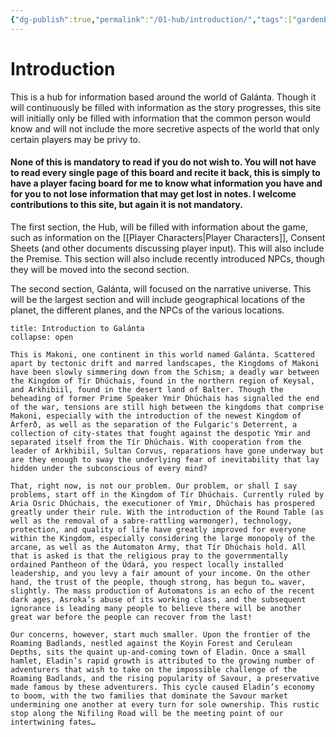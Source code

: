 ```yaml
---
{"dg-publish":true,"permalink":"/01-hub/introduction/","tags":["gardenEntry"],"dgShowToc":true,"created":"2025-02-09T21:05:06.058+00:00","updated":"2025-02-10T00:00:38.377+00:00"}
---
```


# Introduction
This is a hub for information based around the world of Galánta. Though it will continuously be filled with information as the story progresses, this site will initially only be filled with information that the common person would know and will not include the more secretive aspects of the world that only certain players may be privy to.
#### None of this is mandatory to read if you do not wish to. You will not have to read every single page of this board and recite it back, this is simply to have a player facing board for me to know what information you have and for you to not lose information that may get lost in notes. I welcome contributions to this site, but again it is not mandatory.


The first section, the Hub, will be filled with information about the game, such as information on the [[Player Characters\|Player Characters]], Consent Sheets (and other documents discussing player input). This will also include the Premise. This section will also include recently introduced NPCs, though they will be moved into the second section.

The second section, Galánta, will focused on the narrative universe. This will be the largest section and will include geographical locations of the planet, the different planes, and the NPCs of the various locations.

```ad-info
title: Introduction to Galánta
collapse: open

This is Makoni, one continent in this world named Galánta. Scattered apart by tectonic drift and marred landscapes, the Kingdoms of Makoni have been slowly simmering down from the Schism; a deadly war between the Kingdom of Tír Dhúchais, found in the northern region of Keysal, and Arkhibiil, found in the desert land of Balter. Though the beheading of former Prime Speaker Ymir Dhúchais has signalled the end of the war, tensions are still high between the kingdoms that comprise Makoni, especially with the introduction of the newest Kingdom of Árferð, as well as the separation of the Fulgaric's Deterrent, a collection of city-states that fought against the despotic Ymir and separated itself from the Tír Dhúchais. With cooperation from the leader of Arkhibiil, Sultan Corvus, reparations have gone underway but are they enough to sway the underlying fear of inevitability that lay hidden under the subconscious of every mind?

That, right now, is not our problem. Our problem, or shall I say problems, start off in the Kingdom of Tír Dhúchais. Currently ruled by Aria Osric Dhúchais, the executioner of Ymir, Dhúchais has prospered greatly under their rule. With the introduction of the Round Table (as well as the removal of a sabre-rattling warmonger), technology, protection, and quality of life have greatly improved for everyone within the Kingdom, especially considering the large monopoly of the arcane, as well as the Automaton Army, that Tír Dhúchais hold. All that is asked is that the religious pray to the governmentally ordained Pantheon of the Údará, you respect locally installed leadership, and you levy a fair amount of your income. On the other hand, the trust of the people, though strong, has begun to… waver, slightly. The mass production of Automatons is an echo of the recent dark ages, Asroka’s abuse of its working class, and the subsequent ignorance is leading many people to believe there will be another great war before the people can recover from the last!

Our concerns, however, start much smaller. Upon the frontier of the Roaming Badlands, nestled against the Koyin Forest and Cerulean Depths, sits the quaint up-and-coming town of Eladin. Once a small hamlet, Eladin’s rapid growth is attributed to the growing number of adventurers that wish to take on the impossible challenge of the Roaming Badlands, and the rising popularity of Savour, a preservative made famous by these adventurers. This cycle caused Eladin’s economy to boom, with the two families that dominate the Savour market undermining one another at every turn for sole ownership. This rustic stop along the Nifiling Road will be the meeting point of our intertwining fates…
```
